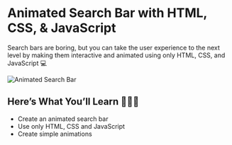 # Animated Search Bar with HTML, CSS, & JavaScript

Search bars are boring, but you can take the user experience to the next level by making them interactive and animated using only HTML, CSS, and JavaScript 💻

![Animated Search Bar](https://user-images.githubusercontent.com/47107420/253311353-81030bfe-8fd0-4736-ba79-dfb689f6cc6f.png)

## Here’s What You’ll Learn 👨🏻‍💻

- Create an animated search bar
- Use only HTML, CSS and JavaScript
- Create simple animations
